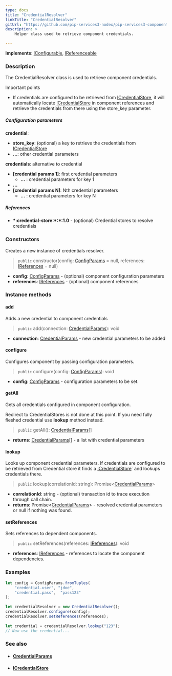 ```yaml
---
type: docs
title: "CredentialResolver"
linkTitle: "CredentialResolver"
gitUrl: "https://github.com/pip-services3-nodex/pip-services3-components-nodex"
description: >
    Helper class used to retrieve component credentials.

---
```


**Implements**: [IConfigurable](../../../commons/config/iconfigurable), [IReferenceable](../../../commons/refer/ireferenceable)

### Description

The CredentialResolver class is used to retrieve component credentials.

Important points

- If credentials are configured to be retrieved from [ICredentialStore](../icredentialStore), it will automatically locate [ICredentialStore](../icredentialStore) in component references and retrieve the credentials from there using the store_key parameter.

##### Configuration parameters

**credential**: 
- **store_key**: (optional) a key to retrieve the credentials from [ICredentialStore](../icredentialStore)
- **...**: other credential parameters

**credentials**: alternative to credential
- **[credential params 1]**: first credential parameters
    - **...** : credential parameters for key 1
- **...**
- **[credential params N]**:       Nth credential parameters
    - **...** : credential parameters for key N

##### References
- **\*:credential-store:\*:\*:1.0** -  (optional) Credential stores to resolve credentials


### Constructors
Creates a new instance of credentials resolver.

> `public` constructor(config: [ConfigParams](../../../commons/config/config_params) = null, references: [IReferences](../../../commons/refer/ireferences) = null)

- **config**: [ConfigParams](../../../commons/config/config_params) - (optional) component configuration parameters
- **references**: [IReferences](../../../commons/refer/ireferences) - (optional) component references


### Instance methods

#### add
Adds a new credential to component credentials

> `public` add(connection: [CredentialParams](../credential_params)): void

- **connection**: [CredentialParams](../credential_params) - new credential parameters to be added


#### configure
Configures component by passing configuration parameters.

> `public` configure(config: [ConfigParams](../../../commons/config/config_params)): void

- **config**: [ConfigParams](../../../commons/config/config_params) - configuration parameters to be set.


#### getAll
Gets all credentials configured in component configuration.

Redirect to CredentialStores is not done at this point.
If you need fully fleshed credential use **lookup** method instead.

> `public` getAll(): [CredentialParams](../credential_params)[]

- **returns**: [CredentialParams](../credential_params)[] - a list with credential parameters


#### lookup
Looks up component credential parameters. If credentials are configured to be retrieved
from Credential store it finds a [ICredentialStore](../icredential_store)` and lookups credentials there.

> `public` lookup(correlationId: string): Promise<[CredentialParams](../credential_params)>

- **correlationId**: string - (optional) transaction id to trace execution through call chain.
- **returns**: Promise<[CredentialParams](../credential_params)> - resolved credential parameters or null if nothing was found.


#### setReferences
Sets references to dependent components.

> `public` setReferences(references: [IReferences](../../../commons/refer/ireferences)): void

- **references**: [IReferences](../../../commons/refer/ireferences) - references to locate the component dependencies.

### Examples
```typescript
let config = ConfigParams.fromTuples(
    "credential.user", "jdoe",
    "credential.pass",  "pass123"
);
     
let credentialResolver = new CredentialResolver();
credentialResolver.configure(config);
credentialResolver.setReferences(references);
    
let credential = credentialResolver.lookup("123");
// Now use the credential...
```


### See also
- #### [CredentialParams](../credential_params)
- #### [ICredentialStore](../icredentialStore)

